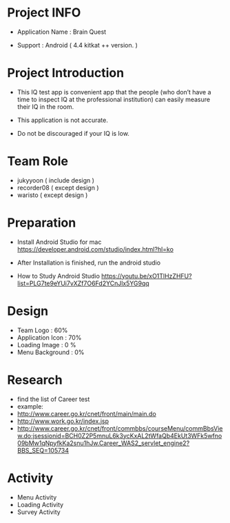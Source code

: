 # Project INFO
 - Application Name : Brain Quest
 
 - Support : Android ( 4.4 kitkat ++ version. )
 
 
# Project Introduction

 - This IQ test app is convenient app that the people (who don’t have a time to inspect IQ at the professional institution)      can easily measure their IQ in the room.
   
 - This application is not accurate.
   
 - Do not be discouraged if your IQ is low. 

# Team Role

 - jukyyoon ( include design )
 - recorder08 ( except design )
 - waristo ( except design )

# Preparation
 - Install Android Studio for mac 
   https://developer.android.com/studio/index.html?hl=ko
   
 - After Installation is finished, run the android studio
 
 - How to Study Android Studio
   https://youtu.be/xO1TlHzZHFU?list=PLG7te9eYUi7vXZf7O6Fd2YCnJlx5YG9qq

# Design
 - Team Logo : 60%
 - Application Icon : 70%
 - Loading Image : 0 %
 - Menu Background : 0% 
 
 
 
# Research

 - find the list of Career test
 - example:
 - http://www.career.go.kr/cnet/front/main/main.do
 - http://www.work.go.kr/index.jsp
 - http://www.career.go.kr/cnet/front/commbbs/courseMenu/commBbsView.do;jsessionid=BCH0Z2P5mnuL6k3ycKxAL2tWfaQb4EkUt3WFk5wfno09bMw1qNpyfkKa2snu1hJw.Career_WAS2_servlet_engine2?BBS_SEQ=105734
 
 
# Activity
 - Menu Activity 
 - Loading Activity
 - Survey Activity 
 
 
